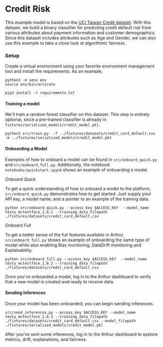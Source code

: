 
# Credit Risk

This example model is based on the [UCI Taiwan Credit dataset](https://archive.ics.uci.edu/ml/datasets/default+of+credit+card+clients). With this dataset, we build a binary classifier for predicting credit default risk from various attributes about payment information and customer demographics. Since this dataset includes  attributes such as Age and Gender, we can also use this example to take a close look at algorithmic fairness. 

### Setup 

Create a virtual environment using your favorite environment management tool and install the requirements. As an example,

```commandline
python3 -m venv env
source env/bin/activate

pip3 install -r requirements.txt
```

#### Training a model
We'll train a random forest classifier on this dataset. This step is entirely optional, since a pre-trained classifier is already in `fixtures/serialized_models/credit_model.pkl`.

```commandline
python3 src/train.py  -f ../fixtures/datasets/credit_card_default.csv -m ../fixtures/serialized_models/credit_model.pkl 
```

#### Onboarding a Model
Examples of how to onboard a model can be found in `src/onboard_quick.py` and `src/onboard_full.py`. Additionally, the notebook `notebooks/quickstart.ipynb` shows an example of onboarding a model.

*Onboard Quick*

To get a quick understanding of how to onboard a model to the platform, `src/onboard_quick.py` demonstrates how to get started. Just supply your API key, a model name, and a pointer to an example of the training data.
```commandline
python src/onboard_quick.py --access_key $ACCESS_KEY  --model_name testy_mctestface_1.0.1 --training_data_filepath ./fixtures/datasets/credit_card_default.csv 
```

*Onboard Full*

To get a better sense of the full features available in Arthur, `src/onboard_full.py` shows an example of onboarding the same type of model while also enabling Bias monitoring, DataDrift monitoring and Explainability. 
```commandline
python src/onboard_full.py --access_key $ACCESS_KEY  --model_name testy_mctestface_1.0.2 --training_data_filepath ./fixtures/datasets/credit_card_default.csv 
```

Once you've onboarded a model, log in to the Arthur dashboard to verify that a new model is created and ready to receive data.


#### Sending Inferences
Once your model has been onboarded, you can begin sending inferences. 

```commandline
src/send_inferences.py --access_key $ACCESS_KEY --model_name testy_mctestface_1.0.2 --training_data_filepath ./fixtures/datasets/credit_card_default.csv --model_filepath ./fixtures/serialized_models/credit_model.pkl
```

After you've sent some inferences, log in to the Arthur dashboard to explore metrics, drift, explanations, and fairness.